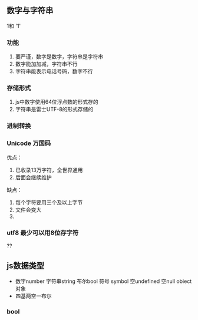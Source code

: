 ## 数字与字符串
1和 '1'
### 功能
1. 要严谨，数字是数字，字符串是字符串
2. 数字能加加减，字符串不行
3. 字符串能表示电话号码，数字不行
### 存储形式
1. js中数字使用64位浮点数的形式存的
2. 字符串是雷士UTF-8的形式存储的

### 进制转换

### Unicode 万国码
优点：  
1. 已收录13万字符，全世界通用
2. 后面会继续维护

缺点：
1. 每个字符要用三个及以上字节
2. 文件会变大
3. 
### utf8 最少可以用8位存字符
??

## js数据类型
* 数字number 字符串string 布尔bool 符号 symbol 空undefined 空null obiect 对象 
* 四基两空一布尔

### bool
